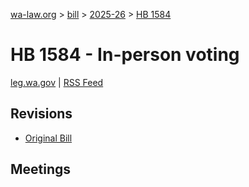 [wa-law.org](/) > [bill](/bill/) > [2025-26](/bill/2025-26/) > [HB 1584](/bill/2025-26/hb/1584/)

# HB 1584 - In-person voting
[leg.wa.gov](https://app.leg.wa.gov/billsummary?BillNumber=1584&Year=2025&Initiative=false) | [RSS Feed](./rss.xml)

## Revisions
* [Original Bill](1/)

## Meetings